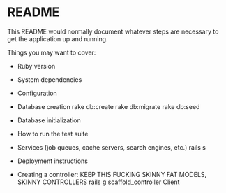 # README

This README would normally document whatever steps are necessary to get the
application up and running.

Things you may want to cover:

* Ruby version

* System dependencies

* Configuration

* Database creation
rake db:create
rake db:migrate
rake db:seed

* Database initialization

* How to run the test suite

* Services (job queues, cache servers, search engines, etc.)
rails s

* Deployment instructions

* Creating a controller:
KEEP THIS FUCKING SKINNY
FAT MODELS, SKINNY CONTROLLERS
rails g scaffold_controller Client
